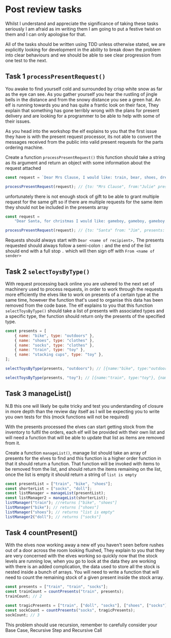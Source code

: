 # Post review tasks

Whilst I understand and appreciate the significance of taking these tasks seriously I am afraid as im writing them I am going to put a festive twist on them and I can only apologise for that.

All of the tasks should be written using TDD unless otherwise stated, we are explicitly looking for development in the ability to break down the problem into clear behaviours and we should be able to see clear progression from one test to the next.

## Task 1 `processPresentRequest()`

You awake to find yourself cold and surrounded by crisp white snow as far as the eye can see. As you gather yourself you hear the rustling of jingle bells in the distance and from the snowy distance you see a green hat. An elf is running towards you and has quite a frantic look on their face, They explain that something has gone terribly wrong with the plans for present delivery and are looking for a programmer to be able to help with some of their issues.

As you head into the workshop the elf explains to you that the first issue they have is with the present request processor, its not able to convert the messages received from the public into valid present requests for the parts ordering machine.

Create a function `processPresentRequest()` this function should take a string as its argument and return an object with some information about the request attached

```js
const request = `Dear Mrs Clause, I would like: train, bear, shoes, dress. From Julie`;

processPresentRequest(request); // {to: "Mrs Clause", from:"Julie" presents: ["train", "bear", "shoes", "dress"], presentTotal: 4}
```

unfortunately there is not enough stock of gift to be able to grant multiple request for the same gift so if there are multiple requests for the same item they should not be included in the presents array

```js
const request =
	"Dear Santa, for christmas I would like: gameboy, gameboy, gameboy. From Jim";

processPresentRequest(request); // {to: "Santa" from: "Jim", presents: ["gameboy"], presentTotal: 1}
```

Requests should always start with `Dear <name of recipient>,`
The presents requested should always follow a semi-colon `:` and the end of the list should end with a full stop `.` which will then sign off with `From <name of sender>`

## Task 2 `selectToysByType()`

With request processing back online you are ushered to the next set of machinery used to process requests, in order to work through the requests more efficiently the elves like to work on presents of a certain type at the same time, however the function that's used to organise this data has been removed from the code base. The elf explains to you that this function `selectToysByType()` should take a list of presents with associated types and a specific type, the function should return only the presents of the specified type.

```js
const presents = [
	{ name: "bike", type: "outdoors" },
	{ name: "shoes", type: "clothes" },
	{ name: "socks", type: "clothes" },
	{ name: "train", type: "toy" },
	{ name: "stacking cups", type: "toy" },
];

selectToysByType(presents, "outdoors"); // [{name:"bike", type:"outdoors"}]

selectToysByType(presents, "toy"); // [{name:"train", type:"toy"}, {name:"stacking cups", type:"toy"}]
```

## Task 3 manageList()

N.B this one will likely be quite tricky and test you understanding of closure in more depth than the review day itself as I will be expecting you to write you own tests for this (mock functions will not be required)

With the presents processed the elves can start getting stock from the inventory to fulfil the orders, each elf will be provided with their own list and will need a function that will be able to update that list as items are removed from it.

Create a function `manageList()`, manage list should take an array of presents for the elves to find and this function is a higher order function in that it should return a function. That function will be invoked with items to be removed from the list, and should return the items remaining on the list, once the list is empty it should return a string of `list is empty`

```js
const presentList = ["train", "bike", "shoes"];
const shorterList = ["socks", "doll"];
const listManager = manageList(presentList);
const listManager2 = manageList(shorterList);
listManager("train"); //returns ["bike", "shoes"]
listManager("bike"); // returns ["shoes"]
listManager("shoes"); // returns "list is empty"
listManager2("doll"); // returns ["socks"]
```

## Task 4 countPresent()

With the elves now working away a new elf you haven't seen before rushes out of a door across the room looking flushed, They explain to you that they are very concerned with the elves working so quickly now that the stock levels are running low, when you go to look at the data they are working with there is an added complication, the data used to store all the stock is nested inside a bunch of arrays. You will need to write a function that will need to count the remaining stock of a given present inside the stock array.

```js
const presents = ["train", "train", "socks"];
const trainCount = countPresents("train", presents);
trainCount; // 2

const tragicPresents = ["train", ["doll", "socks"], ["shoes", ["socks"]]];
const sockCount = countPresents("socks", tragicPresents);
sockCount; // 3
```

This problem should use recursion, remember to carefully consider your Base Case, Recursive Step and Recursive Call
